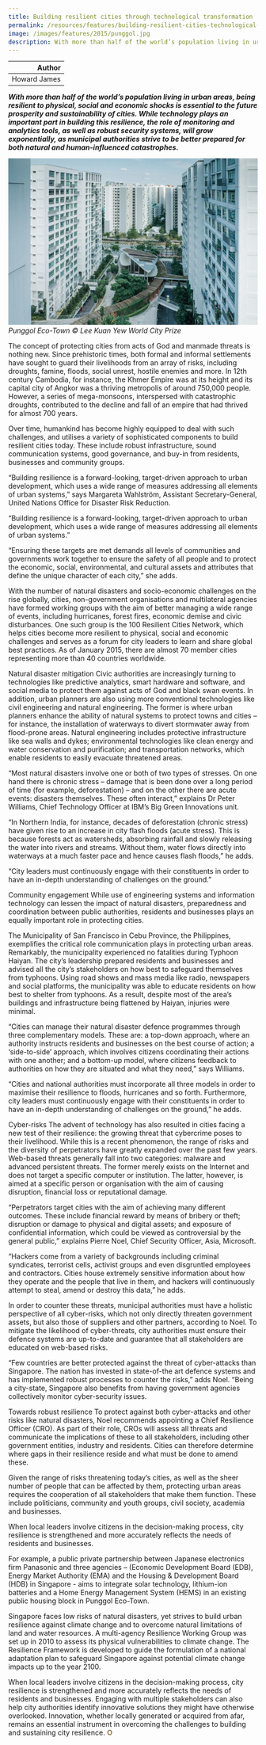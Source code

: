 ```yaml
---
title: Building resilient cities through technological transformation
permalink: /resources/features/building-resilient-cities-technological-transformation/
image: /images/features/2015/punggol.jpg
description: With more than half of the world’s population living in urban areas, being resilient to physical, social and economic shocks is essential to the future prosperity and sustainability of cities. While technology plays an important part in building this resilience, the role of monitoring and analytics tools, as well as robust security systems, will grow exponentially, as municipal authorities strive to be better prepared for both natural and human-influenced catastrophes.  
---
```


| Author |
|---:|
| Howard James |

***With more than half of the world’s population living in urban areas, being resilient to physical, social and economic shocks is essential to the future prosperity and sustainability of cities. While technology plays an important part in building this resilience, the role of monitoring and analytics tools, as well as robust security systems, will grow exponentially, as municipal authorities strive to be better prepared for both natural and human-influenced catastrophes.***

![Punggol Eco-Town](/images/features/2015/punggol.jpg/)*Punggol Eco-Town © Lee Kuan Yew World City Prize*

The concept of protecting cities from acts of God and manmade threats is nothing new. Since prehistoric times, both formal and informal settlements have sought to guard their livelihoods from an array of risks, including droughts, famine, floods, social unrest, hostile enemies and more. In 12th century Cambodia, for instance, the Khmer Empire was at its height and its capital city of Angkor was a thriving metropolis of around 750,000 people. However, a series of mega-monsoons, interspersed with catastrophic droughts, contributed to the decline and fall of an empire that had thrived for almost 700 years.

Over time, humankind has become highly equipped to deal with such challenges, and utilises a variety of sophisticated components to build resilient cities today. These include robust infrastructure, sound communication systems, good governance, and buy-in from residents, businesses and community groups.

“Building resilience is a forward-looking, target-driven approach to urban development, which uses a wide range of measures addressing all elements of urban systems,” says Margareta Wahlström, Assistant Secretary-General, United Nations Office for Disaster Risk Reduction.

“Building resilience is a forward-looking, target-driven approach to urban development, which uses a wide range of measures addressing all elements of urban systems.”

“Ensuring these targets are met demands all levels of communities and governments work together to ensure the safety of all people and to protect the economic, social, environmental, and cultural assets and attributes that define the unique character of each city,” she adds.

With the number of natural disasters and socio-economic challenges on the rise globally, cities, non-government organisations and multilateral agencies have formed working groups with the aim of better managing a wide range of events, including hurricanes, forest fires, economic demise and civic disturbances. One such group is the 100 Resilient Cities Network, which helps cities become more resilient to physical, social and economic challenges and serves as a forum for city leaders to learn and share global best practices. As of January 2015, there are almost 70 member cities representing more than 40 countries worldwide.

Natural disaster mitigation
Civic authorities are increasingly turning to technologies like predictive analytics, smart hardware and software, and social media to protect them against acts of God and black swan events. In addition, urban planners are also using more conventional technologies like civil engineering and natural engineering. The former is where urban planners enhance the ability of natural systems to protect towns and cities – for instance, the installation of waterways to divert stormwater away from flood-prone areas. Natural engineering includes protective infrastructure like sea walls and dykes; environmental technologies like clean energy and water conservation and purification; and transportation networks, which enable residents to easily evacuate threatened areas.

“Most natural disasters involve one or both of two types of stresses. On one hand there is chronic stress – damage that is been done over a long period of time (for example, deforestation) – and on the other there are acute events: disasters themselves. These often interact,” explains Dr Peter Williams, Chief Technology Officer at IBM’s Big Green Innovations unit.

“In Northern India, for instance, decades of deforestation (chronic stress) have given rise to an increase in city flash floods (acute stress). This is because forests act as watersheds, absorbing rainfall and slowly releasing the water into rivers and streams. Without them, water flows directly into waterways at a much faster pace and hence causes flash floods,” he adds.

“City leaders must continuously engage with their constituents in order to have an in-depth understanding of challenges on the ground.”

Community engagement
While use of engineering systems and information technology can lessen the impact of natural disasters, preparedness and coordination between public authorities, residents and businesses plays an equally important role in protecting cities.

The Municipality of San Francisco in Cebu Province, the Philippines, exemplifies the critical role communication plays in protecting urban areas. Remarkably, the municipality experienced no fatalities during Typhoon Haiyan. The city’s leadership prepared residents and businesses and advised all the city’s stakeholders on how best to safeguard themselves from typhoons. Using road shows and mass media like radio, newspapers and social platforms, the municipality was able to educate residents on how best to shelter from typhoons. As a result, despite most of the area’s buildings and infrastructure being flattened by Haiyan, injuries were minimal.

“Cities can manage their natural disaster defence programmes through three complementary models. These are: a top-down approach, where an authority instructs residents and businesses on the best course of action; a ‘side-to-side’ approach, which involves citizens coordinating their actions with one another; and a bottom-up model, where citizens feedback to authorities on how they are situated and what they need,” says Williams.

“Cities and national authorities must incorporate all three models in order to maximise their resilience to floods, hurricanes and so forth. Furthermore, city leaders must continuously engage with their constituents in order to have an in-depth understanding of challenges on the ground,” he adds.

Cyber-risks
The advent of technology has also resulted in cities facing a new test of their resilience: the growing threat that cybercrime poses to their livelihood. While this is a recent phenomenon, the range of risks and the diversity of perpetrators have greatly expanded over the past few years. Web-based threats generally fall into two categories: malware and advanced persistent threats. The former merely exists on the Internet and does not target a specific computer or institution. The latter, however, is aimed at a specific person or organisation with the aim of causing disruption, financial loss or reputational damage.

“Perpetrators target cities with the aim of achieving many different outcomes. These include financial reward by means of bribery or theft; disruption or damage to physical and digital assets; and exposure of confidential information, which could be viewed as controversial by the general public,” explains Pierre Noel, Chief Security Officer, Asia, Microsoft.

“Hackers come from a variety of backgrounds including criminal syndicates, terrorist cells, activist groups and even disgruntled employees and contractors. Cities house extremely sensitive information about how they operate and the people that live in them, and hackers will continuously attempt to steal, amend or destroy this data,” he adds.

In order to counter these threats, municipal authorities must have a holistic perspective of all cyber-risks, which not only directly threaten government assets, but also those of suppliers and other partners, according to Noel. To mitigate the likelihood of cyber-threats, city authorities must ensure their defence systems are up-to-date and guarantee that all stakeholders are educated on web-based risks.

“Few countries are better protected against the threat of cyber-attacks than Singapore. The nation has invested in state-of-the art defence systems and has implemented robust processes to counter the risks,” adds Noel. “Being a city-state, Singapore also benefits from having government agencies collectively monitor cyber-security issues.

Towards robust resilience
To protect against both cyber-attacks and other risks like natural disasters, Noel recommends appointing a Chief Resilience Officer (CRO). As part of their role, CROs will assess all threats and communicate the implications of these to all stakeholders, including other government entities, industry and residents. Cities can therefore determine where gaps in their resilience reside and what must be done to amend these.

Given the range of risks threatening today’s cities, as well as the sheer number of people that can be affected by them, protecting urban areas requires the cooperation of all stakeholders that make them function. These include politicians, community and youth groups, civil society, academia and businesses.

When local leaders involve citizens in the decision-making process, city resilience is strengthened and more accurately reflects the needs of residents and businesses.

For example, a public private partnership between Japanese electronics firm Panasonic and three agencies – (Economic Development Board (EDB), Energy Market Authority (EMA) and the Housing & Development Board (HDB) in Singapore - aims to integrate solar technology, lithium-ion batteries and a Home Energy Management System (HEMS) in an existing public housing block in Punggol Eco-Town.

Singapore faces low risks of natural disasters, yet strives to build urban resilience against climate change and to overcome natural limitations of land and water resources. A multi-agency Resilience Working Group was set up in 2010 to assess its physical vulnerabilities to climate change. The Resilience Framework is developed to guide the formulation of a national adaptation plan to safeguard Singapore against potential climate change impacts up to the year 2100.

When local leaders involve citizens in the decision-making process, city resilience is strengthened and more accurately reflects the needs of residents and businesses. Engaging with multiple stakeholders can also help city authorities identify innovative solutions they might have otherwise overlooked. Innovation, whether locally generated or acquired from afar, remains an essential instrument in overcoming the challenges to building and sustaining city resilience. **<font color="#967942">O</font>**
